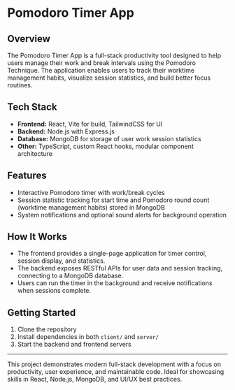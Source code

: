 # Pomodoro Timer App

## Overview
The Pomodoro Timer App is a full-stack productivity tool designed to help users manage their work and break intervals using the Pomodoro Technique. The application enables users to track their worktime management habits, visualize session statistics, and build better focus routines.

## Tech Stack
- **Frontend:** React, Vite for build, TailwindCSS for UI
- **Backend:** Node.js with Express.js
- **Database:** MongoDB for storage of user work session statistics
- **Other:** TypeScript, custom React hooks, modular component architecture

## Features
- Interactive Pomodoro timer with work/break cycles
- Session statistic tracking for start time and Pomodoro round count (worktime management habits) stored in MongoDB
- System notifications and optional sound alerts for background operation

## How It Works
- The frontend provides a single-page application for timer control, session display, and statistics.
- The backend exposes RESTful APIs for user data and session tracking, connecting to a MongoDB database.
- Users can run the timer in the background and receive notifications when sessions complete.

## Getting Started
1. Clone the repository
2. Install dependencies in both `client/` and `server/`
3. Start the backend and frontend servers

---

This project demonstrates modern full-stack development with a focus on productivity, user experience, and maintainable code. Ideal for showcasing skills in React, Node.js, MongoDB, and UI/UX best practices.
